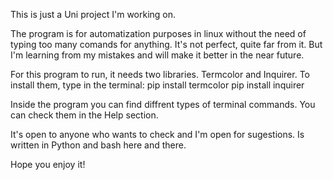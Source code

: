 This is just a Uni project I'm working on.

The program is for automatization purposes in linux without the need of typing too many comands for anything.
It's not perfect, quite far from it. But I'm learning from my mistakes and will make it better in the near future.

For this program to run, it needs two libraries. Termcolor and Inquirer.
To install them, type in the terminal:
pip install termcolor
pip install inquirer

Inside the program you can find diffrent types of terminal commands.
You can check them in the Help section.

It's open to anyone who wants to check and I'm open for sugestions.
Is written in Python and bash here and there.

Hope you enjoy it!
